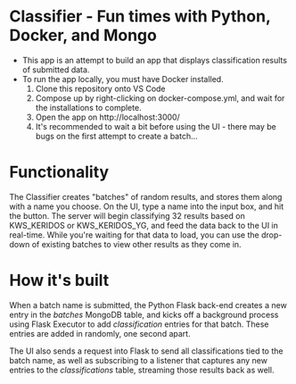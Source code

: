 # Classifier - Fun times with Python, Docker, and Mongo

- This app is an attempt to build an app that displays classification results of submitted data.
- To run the app locally, you must have Docker installed.
  1. Clone this repository onto VS Code
  2. Compose up by right-clicking on docker-compose.yml, and wait for the installations to complete.
  3. Open the app on http://localhost:3000/
  4. It's recommended to wait a bit before using the UI - there may be bugs on the first attempt to create a batch...

# Functionality

The Classifier creates "batches" of random results, and stores them along with a name you choose. On the UI, type a name into the input box, and hit the button. The server will begin classifying 32 results based on KWS_KERIDOS or KWS_KERIDOS_YG, and feed the data back to the UI in real-time. While you're waiting for that data to load, you can use the drop-down of existing batches to view other results as they come in.

# How it's built

When a batch name is submitted, the Python Flask back-end creates a new entry in the _batches_ MongoDB table, and kicks off a background process using Flask Executor to add _classification_ entries for that batch. These entries are added in randomly, one second apart.

The UI also sends a request into Flask to send all classifications tied to the batch name, as well as subscribing to a listener that captures any new entries to the _classifications_ table, streaming those results back as well.

